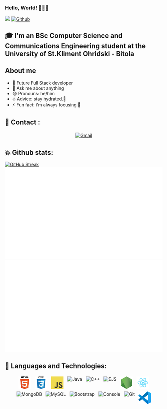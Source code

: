 ### Hello, World! 👨‍💻🌐


![](https://visitor-badge.laobi.icu/badge?page_id=invalidmarkup369.invalidmarkup369) [![Github](https://img.shields.io/github/followers/invalidmarkup369?label=Follow&style=social)](https://github.com/invalidmarkup369)


## 🎓 I'm an BSc Computer Science and Communications Engineering student at the University of St.Kliment Ohridski - Bitola


## About me


- 🚀 Future Full Stack developer
- 💬 Ask me about anything
- 😄 Pronouns: he/him
- 🔥 Advice: stay hydrated.🙏
- ⚡ Fun fact: i'm always focusing 🎯


## :email: Contact :

<p align="center">
<a href="mailto:ndumovski14@gmail.com"> <img src="https://img.icons8.com/color/48/000000/gmail-new.png" alt="Gmail" height="40" style="vertical-align:top; margin:4px"></a>   
</p>

## 💥 Github stats:


[![GitHub Streak](http://github-readme-streak-stats.herokuapp.com?user=invalidmarkup369&theme=gruvbox&date_format=M%20j%5B%2C%20Y%5D)](https://git.io/streak-stats)
![](https://github.com/invalidmarkup369/github-stats/blob/master/generated/overview.svg) ![](https://github.com/invalidmarkup369/github-stats/blob/master/generated/languages.svg)


## 🧰 Languages and Technologies:
<p align="center">
  <img src="https://raw.githubusercontent.com/github/explore/80688e429a7d4ef2fca1e82350fe8e3517d3494d/topics/html/html.png" alt="HTML5" height="40" style="vertical-align:top; margin:4px">
  <img src="https://raw.githubusercontent.com/github/explore/80688e429a7d4ef2fca1e82350fe8e3517d3494d/topics/css/css.png" alt="CSS3" height="40" style="vertical-align:top; margin:4px">
  <img src="https://raw.githubusercontent.com/github/explore/80688e429a7d4ef2fca1e82350fe8e3517d3494d/topics/javascript/javascript.png" alt="Javascript" height="40"    style="vertical-align:top; margin:4px">
  <img src="https://img.icons8.com/color/48/000000/java-coffee-cup-logo.png" alt="Java" height="40" style="vertical-align:top; margin:4px">
  <img src="https://img.icons8.com/color/48/000000/c-plus-plus-logo.png" alt="C++" height="40" style="vertical-align:top; margin:4px">
  <img src="https://cdn.icon-icons.com/icons2/2107/PNG/512/file_type_ejs_icon_130626.png" alt="EJS" height="40" style="vertical-align:top; margin:4px">
  <img src="https://raw.githubusercontent.com/github/explore/80688e429a7d4ef2fca1e82350fe8e3517d3494d/topics/nodejs/nodejs.png" alt="NodeJS" height="40" style="vertical-align:top; margin:4px">
  <img src="https://raw.githubusercontent.com/github/explore/80688e429a7d4ef2fca1e82350fe8e3517d3494d/topics/react/react.png" alt="ReactJS" height="40" style="vertical-align:top; margin:4px">
  <img src="https://img.icons8.com/color/48/000000/mongodb.png" alt="MongoDB" height="40" style="vertical-align:top; margin:4px">
  <img src="https://img.icons8.com/color/48/000000/mysql-logo.png" alt="MySQL" height="40" style="vertical-align:top; margin:4px">
  <img src="https://img.icons8.com/color/48/000000/bootstrap.png" alt="Bootstrap" height="40" style="vertical-align:top; margin:4px">
  <img src="https://img.icons8.com/plasticine/100/000000/bash.png" alt="Console" height="40" style="vertical-align:top; margin:4px">
  <img src="https://img.icons8.com/color/48/000000/git" alt="Git" height="40" style="vertical-align:top; margin:4px">

  <img src="https://raw.githubusercontent.com/github/explore/80688e429a7d4ef2fca1e82350fe8e3517d3494d/topics/visual-studio-code/visual-studio-code.png" alt="VS Code"       height="40" style="vertical-align:top; margin:4px">
</p>




